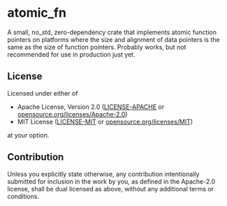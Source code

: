 # atomic_fn
A small, no_std, zero-dependency crate that implements atomic function pointers
on platforms where the size and alignment of data pointers is the same as the size of function pointers.
Probably works, but not recommended for use in production just yet.

## License
Licensed under either of

* Apache License, Version 2.0
  ([LICENSE-APACHE](LICENSE-APACHE) or [opensource.org/licenses/Apache-2.0](https://opensource.org/licenses/Apache-2.0))
* MIT License
  ([LICENSE-MIT](LICENSE-MIT) or [opensource.org/licenses/MIT](https://opensource.org/licenses/MIT))

at your option.

## Contribution
Unless you explicitly state otherwise, any contribution intentionally submitted
for inclusion in the work by you, as defined in the Apache-2.0 license, shall be
dual licensed as above, without any additional terms or conditions.
